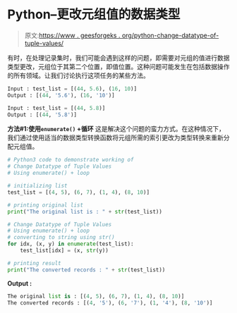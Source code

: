 # Python–更改元组值的数据类型

> 原文:[https://www . geesforgeks . org/python-change-datatype-of-tuple-values/](https://www.geeksforgeeks.org/python-change-datatype-of-tuple-values/)

有时，在处理记录集时，我们可能会遇到这样的问题，即需要对元组的值进行数据类型更改，元组位于其第二个位置，即值位置。这种问题可能发生在包括数据操作的所有领域。让我们讨论执行这项任务的某些方法。

```py
Input : test_list = [(44, 5.6), (16, 10)]
Output : [(44, '5.6'), (16, '10')]

Input : test_list = [(44, 5.8)]
Output : [(44, '5.8')]

```

**方法#1:使用`enumerate()` +循环**
这是解决这个问题的蛮力方式。在这种情况下，我们通过使用适当的数据类型转换函数将元组所需的索引更改为类型转换来重新分配元组值。

```py
# Python3 code to demonstrate working of 
# Change Datatype of Tuple Values
# Using enumerate() + loop

# initializing list
test_list = [(4, 5), (6, 7), (1, 4), (8, 10)]

# printing original list
print("The original list is : " + str(test_list))

# Change Datatype of Tuple Values
# Using enumerate() + loop
# converting to string using str()
for idx, (x, y) in enumerate(test_list):
    test_list[idx] = (x, str(y))

# printing result 
print("The converted records : " + str(test_list)) 
```

**Output :**

```py
The original list is : [(4, 5), (6, 7), (1, 4), (8, 10)]
The converted records : [(4, '5'), (6, '7'), (1, '4'), (8, '10')]

```